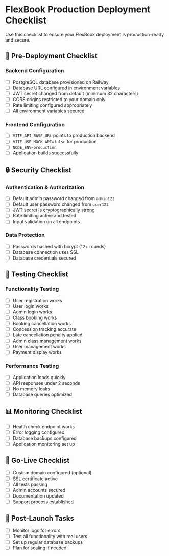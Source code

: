 # FlexBook Production Deployment Checklist

Use this checklist to ensure your FlexBook deployment is production-ready and secure.

## 🚀 Pre-Deployment Checklist

### Backend Configuration
- [ ] PostgreSQL database provisioned on Railway
- [ ] Database URL configured in environment variables
- [ ] JWT secret changed from default (minimum 32 characters)
- [ ] CORS origins restricted to your domain only
- [ ] Rate limiting configured appropriately
- [ ] All environment variables secured

### Frontend Configuration
- [ ] `VITE_API_BASE_URL` points to production backend
- [ ] `VITE_USE_MOCK_API=false` for production
- [ ] `NODE_ENV=production`
- [ ] Application builds successfully

## 🔒 Security Checklist

### Authentication & Authorization
- [ ] Default admin password changed from `admin123`
- [ ] Default user password changed from `user123`
- [ ] JWT secret is cryptographically strong
- [ ] Rate limiting active and tested
- [ ] Input validation on all endpoints

### Data Protection
- [ ] Passwords hashed with bcrypt (12+ rounds)
- [ ] Database connection uses SSL
- [ ] Database credentials secured

## 🧪 Testing Checklist

### Functionality Testing
- [ ] User registration works
- [ ] User login works
- [ ] Admin login works
- [ ] Class booking works
- [ ] Booking cancellation works
- [ ] Concession tracking accurate
- [ ] Late cancellation penalty applied
- [ ] Admin class management works
- [ ] User management works
- [ ] Payment display works

### Performance Testing
- [ ] Application loads quickly
- [ ] API responses under 2 seconds
- [ ] No memory leaks
- [ ] Database queries optimized

## 📊 Monitoring Checklist
- [ ] Health check endpoint works
- [ ] Error logging configured
- [ ] Database backups configured
- [ ] Application monitoring set up

## 🚀 Go-Live Checklist
- [ ] Custom domain configured (optional)
- [ ] SSL certificate active
- [ ] All tests passing
- [ ] Admin accounts secured
- [ ] Documentation updated
- [ ] Support process established

## 🎯 Post-Launch Tasks
- [ ] Monitor logs for errors
- [ ] Test all functionality with real users
- [ ] Set up regular database backups
- [ ] Plan for scaling if needed